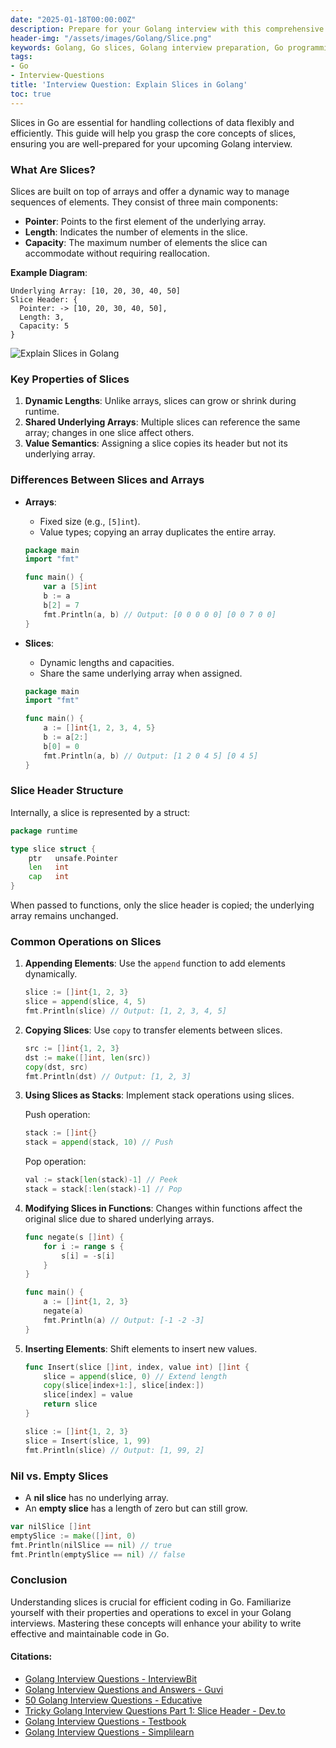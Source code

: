 ```yaml
---
date: "2025-01-18T00:00:00Z"
description: Prepare for your Golang interview with this comprehensive guide on slices, covering key properties, differences from arrays, operations, and more.
header-img: "/assets/images/Golang/Slice.png"
keywords: Golang, Go slices, Golang interview preparation, Go programming, dynamic arrays, Go language concepts
tags:
- Go
- Interview-Questions
title: 'Interview Question: Explain Slices in Golang'
toc: true
---
```

Slices in Go are essential for handling collections of data flexibly and efficiently. This guide will help you grasp the core concepts of slices, ensuring you are well-prepared for your upcoming Golang interview.

### What Are Slices?

Slices are built on top of arrays and offer a dynamic way to manage sequences of elements. They consist of three main components:

- **Pointer**: Points to the first element of the underlying array.
- **Length**: Indicates the number of elements in the slice.
- **Capacity**: The maximum number of elements the slice can accommodate without requiring reallocation.

**Example Diagram**:
```
Underlying Array: [10, 20, 30, 40, 50]
Slice Header: {
  Pointer: -> [10, 20, 30, 40, 50],
  Length: 3,
  Capacity: 5
}
```

![Explain Slices in Golang](/assets/images/Golang/Slice.png)

### Key Properties of Slices

1. **Dynamic Lengths**: Unlike arrays, slices can grow or shrink during runtime.
2. **Shared Underlying Arrays**: Multiple slices can reference the same array; changes in one slice affect others.
3. **Value Semantics**: Assigning a slice copies its header but not its underlying array.

### Differences Between Slices and Arrays

- **Arrays**:
    - Fixed size (e.g., `[5]int`).
    - Value types; copying an array duplicates the entire array.

    ```go
    package main
    import "fmt"

    func main() {
        var a [5]int
        b := a
        b[2] = 7
        fmt.Println(a, b) // Output: [0 0 0 0 0] [0 0 7 0 0]
    }
    ```

- **Slices**:
    - Dynamic lengths and capacities.
    - Share the same underlying array when assigned.

    ```go
    package main
    import "fmt"

    func main() {
        a := []int{1, 2, 3, 4, 5}
        b := a[2:]
        b[0] = 0
        fmt.Println(a, b) // Output: [1 2 0 4 5] [0 4 5]
    }
    ```

### Slice Header Structure

Internally, a slice is represented by a struct:

```go
package runtime

type slice struct {
    ptr   unsafe.Pointer
    len   int
    cap   int
}
```

When passed to functions, only the slice header is copied; the underlying array remains unchanged.

### Common Operations on Slices

1. **Appending Elements**:
   Use the `append` function to add elements dynamically.

   ```go
   slice := []int{1, 2, 3}
   slice = append(slice, 4, 5)
   fmt.Println(slice) // Output: [1, 2, 3, 4, 5]
   ```

2. **Copying Slices**:
   Use `copy` to transfer elements between slices.

   ```go
   src := []int{1, 2, 3}
   dst := make([]int, len(src))
   copy(dst, src)
   fmt.Println(dst) // Output: [1, 2, 3]
   ```

3. **Using Slices as Stacks**:
   Implement stack operations using slices.

   Push operation:

   ```go
   stack := []int{}
   stack = append(stack, 10) // Push
   ```

   Pop operation:

   ```go
   val := stack[len(stack)-1] // Peek
   stack = stack[:len(stack)-1] // Pop
   ```

4. **Modifying Slices in Functions**:
   Changes within functions affect the original slice due to shared underlying arrays.

   ```go
   func negate(s []int) {
       for i := range s {
           s[i] = -s[i]
       }
   }

   func main() {
       a := []int{1, 2, 3}
       negate(a)
       fmt.Println(a) // Output: [-1 -2 -3]
   }
   ```

5. **Inserting Elements**:
   Shift elements to insert new values.

   ```go
   func Insert(slice []int, index, value int) []int {
       slice = append(slice, 0) // Extend length
       copy(slice[index+1:], slice[index:])
       slice[index] = value
       return slice
   }

   slice := []int{1, 2, 3}
   slice = Insert(slice, 1, 99)
   fmt.Println(slice) // Output: [1, 99, 2]
   ```

### Nil vs. Empty Slices

- A **nil slice** has no underlying array.
- An **empty slice** has a length of zero but can still grow.

```go
var nilSlice []int
emptySlice := make([]int, 0)
fmt.Println(nilSlice == nil) // true
fmt.Println(emptySlice == nil) // false
```

### Conclusion

Understanding slices is crucial for efficient coding in Go. Familiarize yourself with their properties and operations to excel in your Golang interviews. Mastering these concepts will enhance your ability to write effective and maintainable code in Go.

#### Citations:

- [Golang Interview Questions - InterviewBit](https://www.interviewbit.com/golang-interview-questions/)
- [Golang Interview Questions and Answers - Guvi](https://www.guvi.in/blog/golang-interview-questions-and-answers/)
- [50 Golang Interview Questions - Educative](https://www.educative.io/blog/50-golang-interview-questions)
- [Tricky Golang Interview Questions Part 1: Slice Header - Dev.to](https://dev.to/crusty0gphr/tricky-golang-interview-questions-part-1-slice-header-3oo0)
- [Golang Interview Questions - Testbook](https://testbook.com/interview/golang-interview-questions)
- [Golang Interview Questions - Simplilearn](https://www.simplilearn.com/golang-interview-questions-article)